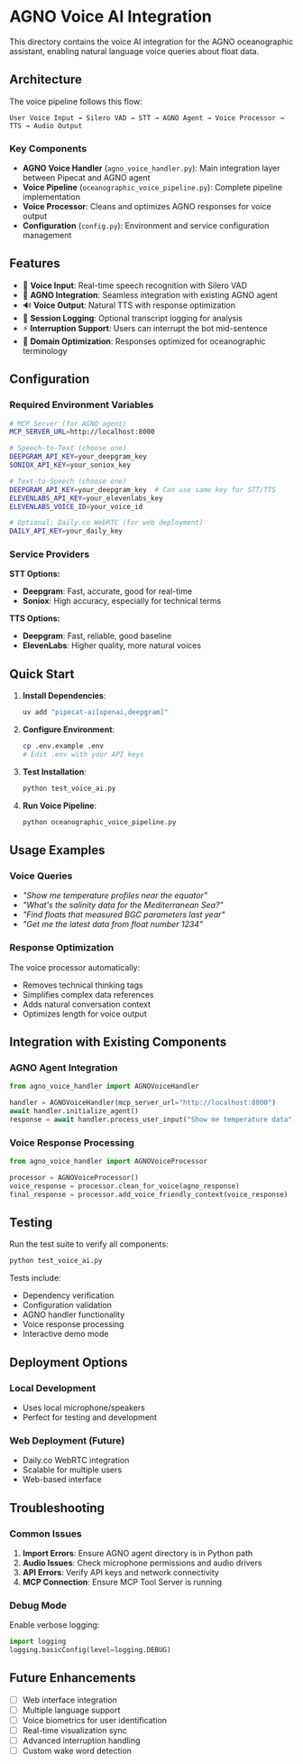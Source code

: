 # AGNO Voice AI Integration

This directory contains the voice AI integration for the AGNO oceanographic assistant, enabling natural language voice queries about float data.

## Architecture

The voice pipeline follows this flow:
```
User Voice Input → Silero VAD → STT → AGNO Agent → Voice Processor → TTS → Audio Output
```

### Key Components

- **AGNO Voice Handler** (`agno_voice_handler.py`): Main integration layer between Pipecat and AGNO agent
- **Voice Pipeline** (`oceanographic_voice_pipeline.py`): Complete pipeline implementation
- **Voice Processor**: Cleans and optimizes AGNO responses for voice output
- **Configuration** (`config.py`): Environment and service configuration management

## Features

- 🎤 **Voice Input**: Real-time speech recognition with Silero VAD
- 🤖 **AGNO Integration**: Seamless integration with existing AGNO agent
- 🔊 **Voice Output**: Natural TTS with response optimization
- 📝 **Session Logging**: Optional transcript logging for analysis
- ⚡ **Interruption Support**: Users can interrupt the bot mid-sentence
- 🌊 **Domain Optimization**: Responses optimized for oceanographic terminology

## Configuration

### Required Environment Variables

```bash
# MCP Server (for AGNO agent)
MCP_SERVER_URL=http://localhost:8000

# Speech-to-Text (choose one)
DEEPGRAM_API_KEY=your_deepgram_key
SONIOX_API_KEY=your_soniox_key

# Text-to-Speech (choose one)
DEEPGRAM_API_KEY=your_deepgram_key  # Can use same key for STT/TTS
ELEVENLABS_API_KEY=your_elevenlabs_key
ELEVENLABS_VOICE_ID=your_voice_id

# Optional: Daily.co WebRTC (for web deployment)
DAILY_API_KEY=your_daily_key
```

### Service Providers

**STT Options:**
- **Deepgram**: Fast, accurate, good for real-time
- **Soniox**: High accuracy, especially for technical terms

**TTS Options:**
- **Deepgram**: Fast, reliable, good baseline
- **ElevenLabs**: Higher quality, more natural voices

## Quick Start

1. **Install Dependencies**:
   ```bash
   uv add "pipecat-ai[openai,deepgram]"
   ```

2. **Configure Environment**:
   ```bash
   cp .env.example .env
   # Edit .env with your API keys
   ```

3. **Test Installation**:
   ```bash
   python test_voice_ai.py
   ```

4. **Run Voice Pipeline**:
   ```bash
   python oceanographic_voice_pipeline.py
   ```

## Usage Examples

### Voice Queries

- *"Show me temperature profiles near the equator"*
- *"What's the salinity data for the Mediterranean Sea?"*
- *"Find floats that measured BGC parameters last year"*
- *"Get me the latest data from float number 1234"*

### Response Optimization

The voice processor automatically:
- Removes technical thinking tags
- Simplifies complex data references
- Adds natural conversation context
- Optimizes length for voice output

## Integration with Existing Components

### AGNO Agent Integration
```python
from agno_voice_handler import AGNOVoiceHandler

handler = AGNOVoiceHandler(mcp_server_url="http://localhost:8000")
await handler.initialize_agent()
response = await handler.process_user_input("Show me temperature data")
```

### Voice Response Processing
```python
from agno_voice_handler import AGNOVoiceProcessor

processor = AGNOVoiceProcessor()
voice_response = processor.clean_for_voice(agno_response)
final_response = processor.add_voice_friendly_context(voice_response)
```

## Testing

Run the test suite to verify all components:

```bash
python test_voice_ai.py
```

Tests include:
- Dependency verification
- Configuration validation
- AGNO handler functionality
- Voice response processing
- Interactive demo mode

## Deployment Options

### Local Development
- Uses local microphone/speakers
- Perfect for testing and development

### Web Deployment (Future)
- Daily.co WebRTC integration
- Scalable for multiple users
- Web-based interface

## Troubleshooting

### Common Issues

1. **Import Errors**: Ensure AGNO agent directory is in Python path
2. **Audio Issues**: Check microphone permissions and audio drivers
3. **API Errors**: Verify API keys and network connectivity
4. **MCP Connection**: Ensure MCP Tool Server is running

### Debug Mode

Enable verbose logging:
```python
import logging
logging.basicConfig(level=logging.DEBUG)
```

## Future Enhancements

- [ ] Web interface integration
- [ ] Multiple language support
- [ ] Voice biometrics for user identification
- [ ] Real-time visualization sync
- [ ] Advanced interruption handling
- [ ] Custom wake word detection